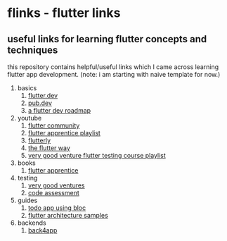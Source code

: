 # flinks - flutter links
## useful links for learning flutter concepts and techniques
this repository contains helpful/useful links which I came across learning flutter app development.
(note: i am starting with naive template for now.)

1. basics
    1. [flutter.dev](https://flutter.dev/)
    2. [pub.dev](https://pub.dev/)
    3. [a flutter dev roadmap](https://abhishekdoshi26.medium.com/roadmap-to-learn-flutter-like-a-pro-594f5c38e74a)
2. youtube
    1. [flutter community](https://www.youtube.com/channel/UCNUzIz3TsiHSbgn_66kLIww)
    2. [flutter apprentice playlist](https://www.youtube.com/playlist?list=PL4dBIh1xps-HAaadBRWQobCO_IJ4gMOG2)
    3. [flutterly](https://www.youtube.com/c/Flutterly)
    4. [the flutter way](https://www.youtube.com/c/TheFlutterWay)
    5. [very good venture flutter testing course playlist](https://www.youtube.com/playlist?list=PLprI2satkVdFwpxo_bjFkCxXz5RluG8FY)
3. books
    1. [flutter apprentice](https://www.raywenderlich.com/books/flutter-apprentice)
4. testing
    1. [very good ventures](https://verygood.ventures/blog/testing-fundamentals-of-flutter-course)
    2. [code assessment](https://verygood.ventures/blog/top-5-things-in-flutter-code-assessments?utm_source=linkedin&utm_medium=social&utm_campaign=5_things_code_assessments)
5. guides
    1. [todo app using bloc](https://bloclibrary.dev/#/fluttertodostutorial)
    2. [flutter architecture samples](https://github.com/brianegan/flutter_architecture_samples)
6. backends
    1. [back4app](https://blog.back4app.com/flutter-app-backend/)
